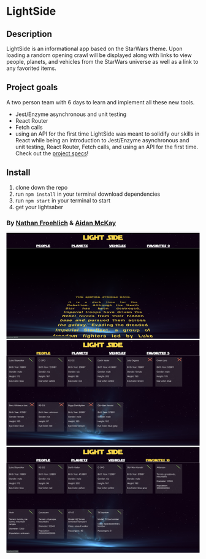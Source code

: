 # LightSide

## Description
LightSide is an informational app based on the StarWars theme. Upon loading a random opening crawl will be displayed along with links to view people, planets, and vehicles from the StarWars universe as well as a link to any favorited items.

## Project goals
A two person team with 6 days to learn and implement all these new tools.
* Jest/Enzyme asynchronous and unit testing
* React Router
* Fetch calls
* using an API for the first time
LightSide was meant to solidify our skills in React while being an introduction to Jest/Enzyme asynchronous and unit testing, React Router, Fetch calls, and using an API for the first time. Check out the [project specs](http://frontend.turing.io/projects/light-side.html)!


## Install
1. clone down the repo
2. run ```npm install``` in your terminal download dependencies
3. run ```npm start``` in your terminal to start
4. get your lightsaber


### By [Nathan Froehlich](https://github.com/Nathan-Froeh) & [Aidan McKay](https://github.com/JellyBeans1312)

![alt text](https://github.com/JellyBeans1312/lightside/blob/master/src/images/Screen%20Shot%202019-07-09%20at%204.53.29%20PM.png)
![alt text](https://github.com/JellyBeans1312/lightside/blob/master/src/images/Screen%20Shot%202019-07-10%20at%206.50.01%20AM.png)
![alt text](https://github.com/JellyBeans1312/lightside/blob/master/src/images/Screen%20Shot%202019-07-10%20at%206.50.43%20AM.png)


